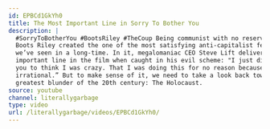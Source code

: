 ```yaml
---
id: EPBCd1GkYh0
title: The Most Important Line in Sorry To Bother You
description: |
  #SorryToBotherYou #BootsRiley #TheCoup Being communist with no reservations,
  Boots Riley created the one of the most satisfying anti-capitalist feature films
  we’ve seen in a long-time. In it, megalomaniac CEO Steve Lift delivers the most
  important line in the film when caught in his evil scheme: "I just didn’t want
  you to think I was crazy. That I was doing this for no reason because this isn’t
  irrational.” But to make sense of it, we need to take a look back towards the
  greatest blunder of the 20th century: The Holocaust.
source: youtube
channel: literallygarbage
type: video
url: /literallygarbage/videos/EPBCd1GkYh0/
---
```

